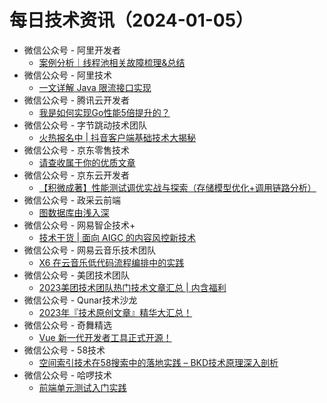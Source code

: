 # 每日技术资讯（2024-01-05）

- 微信公众号 - 阿里开发者
  - [案例分析｜线程池相关故障梳理&总结](https://mp.weixin.qq.com/s?__biz=MzIzOTU0NTQ0MA==&mid=2247536442&idx=1&sn=26a99d03c00c2cd2caf321ba95fc4d9d)
- 微信公众号 - 阿里技术
  - [一文详解 Java 限流接口实现](https://mp.weixin.qq.com/mp/wappoc_appmsgcaptcha?poc_token=HJ9bl2Wj1RoEPcvVxTHdE0FaFo0kHHZQOlbO9RFE&target_url=https%3A%2F%2Fmp.weixin.qq.com%2Fs%3F__biz%3DMzg4NTczNzg2OA%3D%3D%26mid%3D2247501895%26idx%3D1%26sn%3D7a39b6c4a4772a42af587e10d38473f2)
- 微信公众号 - 腾讯云开发者
  - [我是如何实现Go性能5倍提升的？](https://mp.weixin.qq.com/s?__biz=MzI2NDU4OTExOQ==&mid=2247666014&idx=1&sn=5bf432538452d4b9c05e7571e8072019)
- 微信公众号 - 字节跳动技术团队
  - [火热报名中 | 抖音客户端基础技术大揭秘](https://mp.weixin.qq.com/s?__biz=MzI1MzYzMjE0MQ==&mid=2247505284&idx=1&sn=0457e98965c8029efd7f48d7abca4c45)
- 微信公众号 - 京东零售技术
  - [请查收属于你的优质文章](https://mp.weixin.qq.com/s?__biz=MzUyMDAxMjQ3Ng==&mid=2247504726&idx=1&sn=70087d4658fb88726c4d63a499d38739)
- 微信公众号 - 京东云开发者
  - [【积微成著】性能测试调优实战与探索（存储模型优化+调用链路分析）](https://mp.weixin.qq.com/s?__biz=MzU1OTgxMTg2Nw==&mid=2247508327&idx=1&sn=e8c5d5a8b6dd186ac8d922b2c3604387)
- 微信公众号 - 政采云前端
  - [图数据库由浅入深](https://mp.weixin.qq.com/s?__biz=Mzg3NTcwMTUzNA==&mid=2247494633&idx=1&sn=22566e683af78ff11a8992c2fea9efcf)
- 微信公众号 - 网易智企技术+
  - [技术干货 | 面向 AIGC 的内容风控新技术](https://mp.weixin.qq.com/s?__biz=MzI1NTMwNDg3MQ==&mid=2247494953&idx=1&sn=3c513befa7124daee636803fb4fd6637)
- 微信公众号 - 网易云音乐技术团队
  - [X6 在云音乐低代码流程编排中的实践](https://mp.weixin.qq.com/s?__biz=MzI1NTg3NzcwNQ==&mid=2247490211&idx=1&sn=3e8d163cf3e8ea776e0454e7d6c5e9a1)
- 微信公众号 - 美团技术团队
  - [2023美团技术团队热门技术文章汇总 | 内含福利](https://mp.weixin.qq.com/s?__biz=MjM5NjQ5MTI5OA==&mid=2651776743&idx=1&sn=331a149bb6584c4a12558d5b2891373b)
- 微信公众号 - Qunar技术沙龙
  - [2023年『技术原创文章』精华大汇总！](https://mp.weixin.qq.com/s?__biz=MzA3NDcyMTQyNQ==&mid=2649277633&idx=1&sn=f012176f50aa1a43d1d72861f2d0c967)
- 微信公众号 - 奇舞精选
  - [Vue 新一代开发者工具正式开源！](https://mp.weixin.qq.com/s?__biz=Mzg4MTYwMzY1Mw==&mid=2247510160&idx=1&sn=c28c82440fbb3e8839cf3bd27a831b0f)
- 微信公众号 - 58技术
  - [空间索引技术在58搜索中的落地实践 – BKD技术原理深入剖析](https://mp.weixin.qq.com/s?__biz=MzI1NDc5MzIxMw==&mid=2247497301&idx=1&sn=9ea01028fc2677f5673d3840d43bf2aa)
- 微信公众号 - 哈啰技术
  - [前端单元测试入门实践](https://mp.weixin.qq.com/s?__biz=MzI3OTE3ODk4MQ==&mid=2247487500&idx=1&sn=6623aaf8ceb2b66b1100985d861fbf78)

